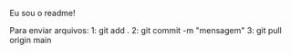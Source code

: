 Eu sou o readme!

Para enviar arquivos:
1: git add .
2: git commit -m "mensagem"
3: git pull origin main